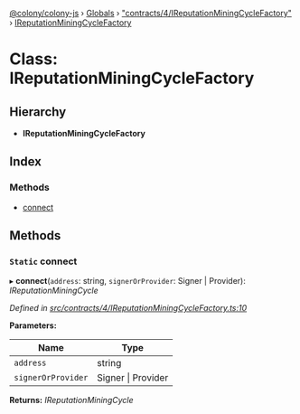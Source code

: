 [@colony/colony-js](../README.md) › [Globals](../globals.md) › ["contracts/4/IReputationMiningCycleFactory"](../modules/_contracts_4_ireputationminingcyclefactory_.md) › [IReputationMiningCycleFactory](_contracts_4_ireputationminingcyclefactory_.ireputationminingcyclefactory.md)

# Class: IReputationMiningCycleFactory

## Hierarchy

* **IReputationMiningCycleFactory**

## Index

### Methods

* [connect](_contracts_4_ireputationminingcyclefactory_.ireputationminingcyclefactory.md#static-connect)

## Methods

### `Static` connect

▸ **connect**(`address`: string, `signerOrProvider`: Signer | Provider): *IReputationMiningCycle*

*Defined in [src/contracts/4/IReputationMiningCycleFactory.ts:10](https://github.com/JoinColony/colonyJS/blob/8037c41/src/contracts/4/IReputationMiningCycleFactory.ts#L10)*

**Parameters:**

Name | Type |
------ | ------ |
`address` | string |
`signerOrProvider` | Signer &#124; Provider |

**Returns:** *IReputationMiningCycle*
